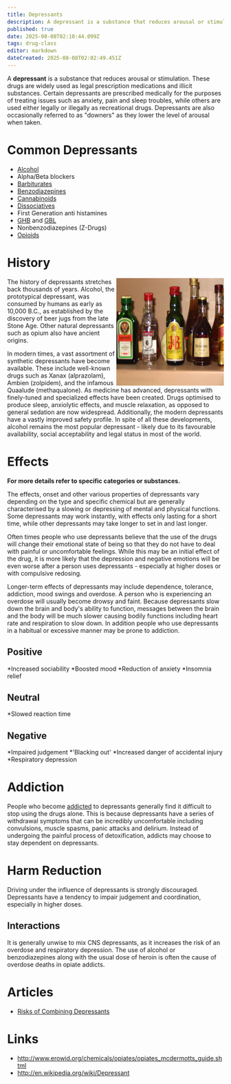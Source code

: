 ```yaml
---
title: Depressants
description: A depressant is a substance that reduces arousal or stimulation. These drugs are widely used as legal prescription medications and illicit substances.
published: true
date: 2025-08-08T02:10:44.099Z
tags: drug-class
editor: markdown
dateCreated: 2025-08-08T02:02:49.451Z
---
```


A **depressant** is a substance that reduces arousal or stimulation. These drugs are widely used as legal prescription medications and illicit substances. Certain depressants are prescribed medically for the purposes of treating issues such as anxiety, pain and sleep troubles, while others are used either legally or illegally as recreational drugs. Depressants are also occasionally referred to as "downers" as they lower the level of arousal when taken.

# Common Depressants

* [Alcohol](/en/alcohol)
* Alpha/Beta blockers 
* [Barbiturates](/en/barbiturates)
* [Benzodiazepines](/en/benzodiazepines)
* [Cannabinoids](/en/cannabinoids)
* [Dissociatives](/en/dissociatives)
* First Generation anti histamines 
* [GHB](/en/ghb) and [GBL](/en/gbl)
* Nonbenzodiazepines (Z-Drugs)
* [Opioids](/en/opioids)

# History
<img src="/assets/alcoholic_beverages.jpg" width="250" height="250" align="right" alt="Alcoholic beverages">

The history of depressants stretches back thousands of years. Alcohol, the prototypical depressant, was consumed by humans as early as 10,000 B.C., as established by the discovery of beer jugs from the late Stone Age. Other natural depressants such as opium also have ancient origins.

In modern times, a vast assortment of synthetic depressants have become available. These include well-known drugs such as Xanax (alprazolam), Ambien (zolpidem), and the infamous Quaalude (methaqualone). As medicine has advanced, depressants with finely-tuned and specialized effects have been created. Drugs optimised to produce sleep, anxiolytic effects, and muscle relaxation, as opposed to general sedation are now widespread. Additionally, the modern depressants have a vastly improved safety profile. In spite of all these developments, alcohol remains the most popular depressant - likely due to its favourable availability, social acceptability and legal status in most of the world.

# Effects

**For more details refer to specific categories or substances.**

The effects, onset and other various properties of depressants vary depending on the type and specific chemical but are generally characterised by a slowing or depressing of mental and physical functions. Some depressants may work instantly, with effects only lasting for a short time, while other depressants may take longer to set in and last longer.

Often times people who use depressants believe that the use of the drugs will change their emotional state of being so that they do not have to deal with painful or uncomfortable feelings. While this may be an initial effect of the drug, it is more likely that the depression and negative emotions will be even worse after a person uses depressants - especially at higher doses or with compulsive redosing.

Longer-term effects of depressants may include dependence, tolerance, addiction, mood swings and overdose. A person who is experiencing an overdose will usually become drowsy and faint. Because depressants slow down the brain and body's ability to function, messages between the brain and the body will be much slower causing bodily functions including heart rate and respiration to slow down. In addition people who use depressants in a habitual or excessive manner may be prone to addiction.

## Positive

*Increased sociability
*Boosted mood
*Reduction of anxiety
*Insomnia relief

## Neutral

*Slowed reaction time

## Negative

*Impaired judgement
*'Blacking out'
*Increased danger of accidental injury
*Respiratory depression

# Addiction

People who become [addicted](/en/addiction) to depressants generally find it difficult to stop using the drugs alone. This is because depressants have a series of withdrawal symptoms that can be incredibly uncomfortable including convulsions, muscle spasms, panic attacks and delirium. Instead of undergoing the painful process of detoxification, addicts may choose to stay dependent on depressants.

# Harm Reduction
Driving under the influence of depressants is strongly discouraged. Depressants have a tendency to impair judgement and coordination, especially in higher doses. 

## Interactions
It is generally unwise to mix CNS depressants, as it increases the risk of an overdose and respiratory depression. The use of alcohol or benzodiazepines along with the usual dose of heroin is often the cause of overdose deaths in opiate addicts.

# Articles
* [Risks of Combining Depressants](http://tripsit.me/combining-depressants/)

# Links

* http://www.erowid.org/chemicals/opiates/opiates_mcdermotts_guide.shtml
* http://en.wikipedia.org/wiki/Depressant